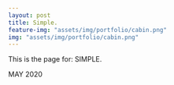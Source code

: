 ```yaml
---
layout: post
title: Simple.
feature-img: "assets/img/portfolio/cabin.png"
img: "assets/img/portfolio/cabin.png"
---
```


This is the page for: SIMPLE.

MAY 2020
